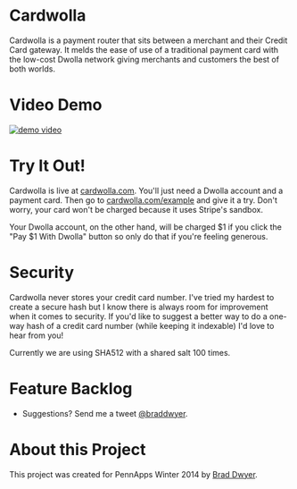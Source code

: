 Cardwolla
=========

Cardwolla is a payment router that sits between a merchant and their Credit Card gateway. It melds the ease of
use of a traditional payment card with the low-cost Dwolla network giving merchants and customers the best of
both worlds.

Video Demo
==========

[![demo video](http://img.youtube.com/vi/5K_xvnWxKGk/0.jpg)](http://www.youtube.com/watch?v=5K_xvnWxKGk&feature=youtu.be)

Try It Out!
===========

Cardwolla is live at [cardwolla.com](https://cardwolla.com). You'll just need a Dwolla account and a payment card.
Then go to [cardwolla.com/example](https://cardwolla.com/example) and give it a try. Don't worry, your card won't
be charged because it uses Stripe's sandbox.

Your Dwolla account, on the other hand, will be charged $1 if you click the "Pay $1 With Dwolla" button so only do that
if you're feeling generous.

Security
========

Cardwolla never stores your credit card number. I've tried my hardest to create a secure hash but I know there is always room for improvement when it comes to security. If you'd like to suggest a better way to do a one-way hash of a credit card number (while keeping it indexable) I'd love to hear from you!

Currently we are using SHA512 with a shared salt 100 times.

Feature Backlog
===============

 - Suggestions? Send me a tweet [@braddwyer](http://www.twitter.com/braddwyer).

About this Project
==================

This project was created for PennApps Winter 2014 by [Brad Dwyer](http://www.twitter.com/braddwyer).
